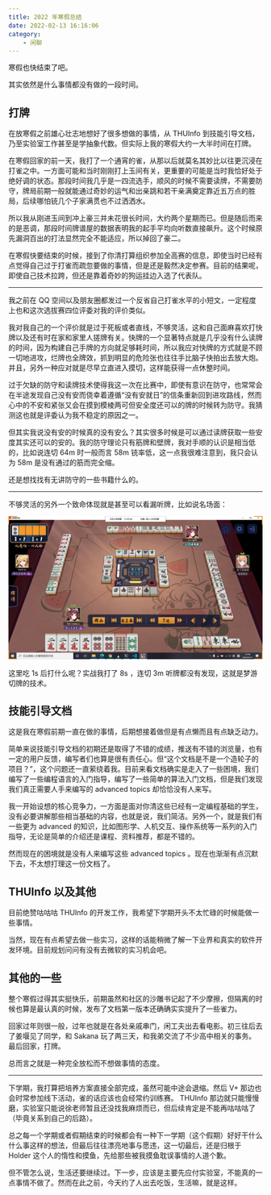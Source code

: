 ```yaml
---
title: 2022 年寒假总结
date: 2022-02-13 16:16:06
category:
    - 闲聊
---
```


寒假也快结束了吧。

其实依然是什么事情都没有做的一段时间。

<!-- more -->

## 打牌

在放寒假之前雄心壮志地想好了很多想做的事情，从 THUInfo 到技能引导文档，乃至实验室工作甚至是学抽象代数。但实际上我的寒假大约一大半时间在打牌。

在寒假回家的前一天，我打了一个通宵的雀，从那以后就莫名其妙比以往更沉浸在打雀之中。一方面可能和当时刚刚打上玉间有关，更重要的可能是当时我恰好处于绝好调的状态。那段时间我几乎是一四流选手，顺风的时候不需要读牌，不需要防守，牌局前期一般就能通过奇妙的运气和出亲跳和若干亲满奠定靠近五万点的胜局，后续哪怕铳几个子家满贯也不过洒洒水。

所以我从刚进玉间到冲上豪三并未花很长时间，大约两个星期而已。但是随后而来的是恶调，那段时间牌谱屋的数据表明我的起手平均向听数直接飙升。这个时候原先漏洞百出的打法显然完全不能适应，所以掉回了豪二。

在寒假快要结束的时候，接到了你清打算组织参加全高赛的信息，即使当时已经有点觉得自己过于打雀而疏忽要做的事情，但是还是毅然决定参赛。目前的结果呢，即使自己技术拉跨，但还是靠着奇妙的狗运挂边入选了代表队。

---

我之前在 QQ 空间以及朋友圈都发过一个反省自己打雀水平的小短文，一定程度上也和这次选拔赛四位评委对我的评价类似。

我对我自己的一个评价就是过于死板或者直线，不够灵活，这和自己面麻喜欢打快牌以及还有时在家和家里人搓牌有关。快牌的一个显著特点就是几乎没有什么读牌的时间，因为构建自己手牌的方向就足够耗时间，所以我应对快牌的方式就是不顾一切地进攻，烂牌也全牌效，抓到明显的危险张也往往手比脑子快拍出去放大炮。并且，另外一种应对就是尽早立直进入摸切，这样能获得一点休整时间。

过于欠缺的防守和读牌技术使得我这一次在比赛中，即使有意识在防守，也常常会在半途发现自己没有安而侥幸着遵循“没有安就日”的信条重新回到进攻路线，然而心中的不安和紧张又会在摸到模棱两可但安全度还可以的牌的时候转为防守。我猜测这也就是评委认为我不稳定的原因之一。

但其实我说没有安的时候真的没有安么？其实很多时候是可以通过读牌获取一些安度其实还可以的安的。我的防守理论只有筋牌和壁牌，我对手顺的认识是相当低的，比如说连切 64m 时一般而言 58m 铳率低，这一点我很难注意到，我只会认为 58m 是没有通过的筋而完全缩。

还是想找找有无讲防守的一些书籍什么的。

---

不够灵活的另外一个致命体现就是甚至可以看漏听牌，比如说名场面：

![](/uploads/winter-conclusion/1.png)

这里吃 1s 后打什么呢？实战我打了 8s ，连切 3m 听牌都没有发现，这就是梦游切牌的技术。

## 技能引导文档

这是我在寒假前期一直在做的事情，后期想接着做但是有点懒而且有点缺乏动力。

简单来说技能引导文档的初期还是取得了不错的成绩，推送有不错的浏览量，也有一定的用户反馈，编写者们也算是很有责任心。但“这个文档是不是一个造轮子的项目？”，这个问题还一直萦绕着我。目前来看文档确实是走入了一些困境，我们编写了一些编程语言的入门指导，编写了一些简单的算法入门文档，但是我们发现我们真正需要人手来编写的 advanced topics 却恰恰没有人来写。

我一开始设想的核心竞争力，一方面是面对你清这些已经有一定编程基础的学生，没有必要讲解那些相当基础的内容，也就是说，我们简洁。另外一个，就是我们有一些更为 advanced 的知识，比如图形学、人机交互、操作系统等一系列的入门指导，无论是简单的介绍还是课程、资料推荐，都是不错的。

然而现在的困境就是没有人来编写这些 advanced topics 。现在也渐渐有点沉默下去，不太想打理这一份文档了。

## THUInfo 以及其他

目前绝赞咕咕咕 THUInfo 的开发工作，我希望下学期开头不太忙碌的时候能做一些事情。

当然，现在有点希望去做一些实习，这样的话能稍微了解一下业界和真实的软件开发环境。目前规划问问有没有去微软的实习机会吧。

## 其他的一些

整个寒假过得其实挺快乐，前期虽然和社区的沙雕书记起了不少摩擦，但隔离的时候也算是最认真的时候，发布了文档第一版本还确确实实提升了一些雀力。

回家过年则很一般，过年也就是在各处亲戚串门，闲工夫出去看电影。初三往后去了姜堰见了同学，和 Sakana 玩了两三天，和我弟交流了不少高中相关的事务。最后回家，打牌。

总而言之就是一种完全放松而不想做事情的态度。

---

下学期，我打算把培养方案直接全部完成，虽然可能中途会退缩。然后 V+ 那边也会时常参加线下活动，雀的话应该也会经常约训练赛。 THUInfo 那边就只能慢慢磨，实验室只能说徐老师暂且还没找我麻烦而已，但后续肯定是不能再咕咕咕了（毕竟关系到自己的后路）。

总之每一个学期或者假期结束的时候都会有一种下一学期（这个假期）好好干什么什么事这样的想法，但最后往往漂亮地事与愿违，这一切最后，还是归根于 Holder 这个人的惰性和摸鱼，先给那些被我摸鱼耽误事情的人道个歉。

但不管怎么说，生活还要继续过。下一步，应该是主要先应付实验室，不能真的一点事情不做了。然而在此之前，今天约了人出去吃饭，生活嘛，就是这样。